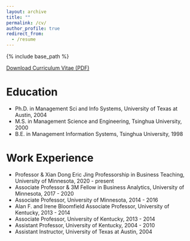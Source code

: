 ```yaml
---
layout: archive
title: ""
permalink: /cv/
author_profile: true
redirect_from:
  - /resume
---
```

{% include base_path %}

[Download Curriculum Vitae (PDF)](/home/files/liu_cv.pdf)

Education
======
* Ph.D. in Management Sci and Info Systems, University of Texas at Austin, 2004 
* M.S. in Management Science and Engineering, Tsinghua University, 2000
* B.E. in Management Information Systems, Tsinghua University, 1998

Work Experience
======
* Professor & Xian Dong Eric Jing Professorship in Business Teaching, University of Minnesota, 2020 - present 
* Associate Professor & 3M Fellow in Business Analytics, University of Minnesota, 2017 - 2020 
* Associate Professor, University of Minnesota,  2014 - 2016
* Alan F. and Irene Bloomfield Associate Professor, University of Kentucky,   2013 - 2014  
* Associate Professor, University of Kentucky,  2013 - 2014  
* Assistant Professor, University of Kentucky,  2004 - 2010  
* Assistant Instructor, University of Texas at Austin,  2004 


